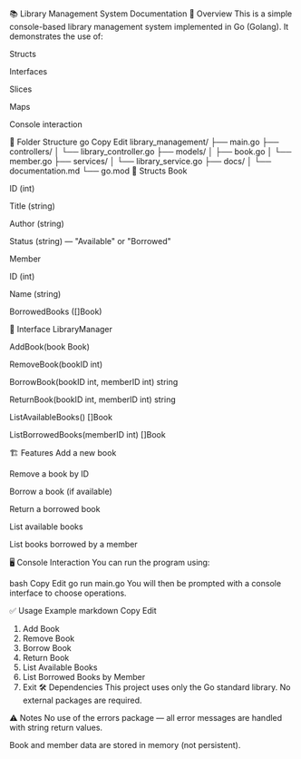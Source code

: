 📚 Library Management System Documentation
📌 Overview
This is a simple console-based library management system implemented in Go (Golang). It demonstrates the use of:

Structs

Interfaces

Slices

Maps

Console interaction

📁 Folder Structure
go
Copy
Edit
library_management/
├── main.go
├── controllers/
│   └── library_controller.go
├── models/
│   ├── book.go
│   └── member.go
├── services/
│   └── library_service.go
├── docs/
│   └── documentation.md
└── go.mod
🧩 Structs
Book

ID (int)

Title (string)

Author (string)

Status (string) — "Available" or "Borrowed"

Member

ID (int)

Name (string)

BorrowedBooks ([]Book)

🔌 Interface
LibraryManager

AddBook(book Book)

RemoveBook(bookID int)

BorrowBook(bookID int, memberID int) string

ReturnBook(bookID int, memberID int) string

ListAvailableBooks() []Book

ListBorrowedBooks(memberID int) []Book

🏗️ Features
Add a new book

Remove a book by ID

Borrow a book (if available)

Return a borrowed book

List available books

List books borrowed by a member

🖥️ Console Interaction
You can run the program using:

bash
Copy
Edit
go run main.go
You will then be prompted with a console interface to choose operations.

✅ Usage Example
markdown
Copy
Edit
1. Add Book
2. Remove Book
3. Borrow Book
4. Return Book
5. List Available Books
6. List Borrowed Books by Member
7. Exit
🛠️ Dependencies
This project uses only the Go standard library. No external packages are required.

⚠️ Notes
No use of the errors package — all error messages are handled with string return values.

Book and member data are stored in memory (not persistent).
